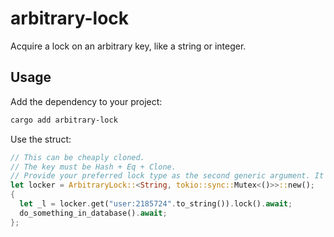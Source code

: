 # arbitrary-lock

Acquire a lock on an arbitrary key, like a string or integer.

## Usage

Add the dependency to your project:

```bash
cargo add arbitrary-lock
```

Use the struct:

```rust
// This can be cheaply cloned.
// The key must be Hash + Eq + Clone.
// Provide your preferred lock type as the second generic argument. It must implement Default.
let locker = ArbitraryLock::<String, tokio::sync::Mutex<()>>::new();
{
  let _l = locker.get("user:2185724".to_string()).lock().await;
  do_something_in_database().await;
};
```
